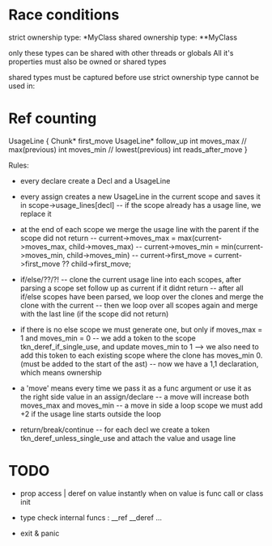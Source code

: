 
# Race conditions

strict ownership type: *MyClass
shared ownership type: **MyClass

only these types can be shared with other threads or globals
All it's properties must also be owned or shared types

shared types must be captured before use
strict ownership type cannot be used in:


# Ref counting

UsageLine {
	Chunk* first_move
	UsageLine* follow_up
	int moves_max              // max(previous)
	int moves_min              // lowest(previous)
	int reads_after_move
}

Rules:
- every declare create a Decl and a UsageLine
- every assign creates a new UsageLine in the current scope and saves it in scope->usage_lines[decl]
-- if the scope already has a usage line, we replace it
- at the end of each scope we merge the usage line with the parent if the scope did not return
-- current->moves_max = max(current->moves_max, child->moves_max)
-- current->moves_min = min(current->moves_min, child->moves_min)
-- current->first_move = current->first_move ?? child->first_move;

- if/else/??/?!
-- clone the current usage line into each scopes, after parsing a scope set follow up as current if it didnt return
-- after all if/else scopes have been parsed, we loop over the clones and merge the clone with the current
-- then we loop over all scopes again and merge with the last line (if the scope did not return)
- if there is no else scope we must generate one, but only if moves_max = 1 and moves_min = 0
-- we add a token to the scope tkn_deref_if_single_use, and update moves_min to 1
--> we also need to add this token to each existing scope where the clone has moves_min 0. (must be added to the start of the ast)
-- now we have a 1,1 declaration, which means ownership

- a 'move' means every time we pass it as a func argument or use it as the right side value in an assign/declare
-- a move will increase both moves_max and moves_min
-- a move in side a loop scope we must add +2 if the usage line starts outside the loop

- return/break/continue
-- for each decl we create a token tkn_deref_unless_single_use and attach the value and usage line

# TODO

- prop access | deref on value instantly when on value is func call or class init

- type check internal funcs : __ref __deref ...
- exit & panic
